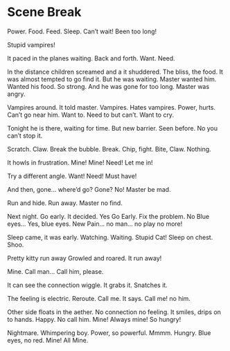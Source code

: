 #  Scene Break

Power. Food. Feed. Sleep. Can’t wait! Been too long!

Stupid vampires!

It paced in the planes waiting. Back and forth. Want. Need.

In the distance children screamed and a it shuddered. The bliss, the food. It
was almost tempted to go find it. But he was waiting. Master wanted him. Wanted
his food. So strong. And he was gone for too long. Master was angry.

Vampires around. It told master. Vampires. Hates vampires. Power, hurts. Can’t
go near him. Want to. Need to but can’t. Want to cry.

Tonight he is there, waiting for time. But new barrier. Seen before. No you
can’t stop it.

Scratch. Claw. Break the bubble. Break. Chip, fight. Bite, Claw. Nothing.

It howls in frustration. Mine! Mine! Need! Let me in!

Try a different angle. Want! Need! Must have!

And then, gone… where’d go? Gone? No! Master be mad.

Run and hide. Run away. Master no find.

Next night. Go early. It decided. Yes Go Early. Fix the problem. No Blue eyes…
Yes, blue eyes. New Pain… no man… no play no more!

Sleep came, it was early. Watching. Waiting. Stupid Cat! Sleep on chest. Shoo.

Pretty kitty run away Growled and roared. It run away!

Mine. Call man… Call him, please.

It can see the connection wiggle. It grabs it. Snatches it.

The feeling is electric. Reroute. Call me. It says. Call me! no him.

Other side floats in the aether. No connection no feeling. It smiles, drips on
to hands. Happy. No call him. Mine! Always mine! So hungry!

Nightmare. Whimpering boy. Power, so powerful. Mmmm. Hungry. Blue eyes, no red.
Mine! All Mine.

